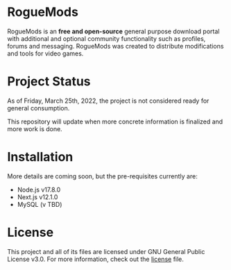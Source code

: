 # RogueMods
RogueMods is an **free and open-source** general purpose download portal with additional and optional community functionality such as profiles, forums and messaging. RogueMods was created to distribute modifications and tools for video games.

# Project Status
As of Friday, March 25th, 2022, the project is not considered ready for general consumption.

This repository will update when more concrete information is finalized and more work is done.

# Installation
More details are coming soon, but the pre-requisites currently are:

- Node.js v17.8.0
- Next.js v12.1.0
- MySQL (v TBD)

# License
This project and all of its files are licensed under GNU General Public License v3.0. For more information, check out the [license](LICENSE) file.
